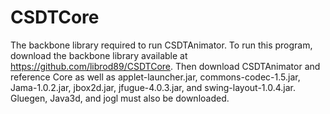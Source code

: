 CSDTCore
========

The backbone library required to run CSDTAnimator. To run this program, download the backbone library available at https://github.com/librod89/CSDTCore. Then download CSDTAnimator and reference Core as well as applet-launcher.jar, commons-codec-1.5.jar, Jama-1.0.2.jar, jbox2d.jar, jfugue-4.0.3.jar, and swing-layout-1.0.4.jar. Gluegen, Java3d, and jogl must also be downloaded.
